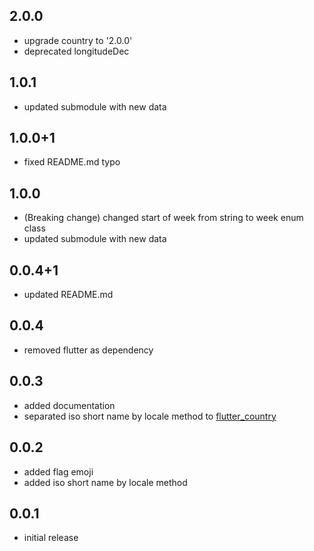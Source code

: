 ## 2.0.0

* upgrade country to '2.0.0'
* deprecated longitudeDec

## 1.0.1

* updated submodule with new data

## 1.0.0+1

* fixed README.md typo

## 1.0.0

* (Breaking change) changed start of week from string to week enum class
* updated submodule with new data

## 0.0.4+1

* updated README.md

## 0.0.4

* removed flutter as dependency

## 0.0.3

* added documentation
* separated iso short name by locale method to [flutter_country](https://github.com/aaassseee/country/tree/master/flutter_country)

## 0.0.2

* added flag emoji
* added iso short name by locale method

## 0.0.1

* initial release
